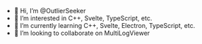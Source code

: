 - 👋 Hi, I’m @OutlierSeeker
- 👀 I’m interested in C++, Svelte, TypeScript, etc.
- 🌱 I’m currently learning C++, Svelte, Electron, TypeScript, etc.
- 💞️ I’m looking to collaborate on MultiLogViewer

<!---
OutlierSeeker/OutlierSeeker is a ✨ special ✨ repository because its `README.md` (this file) appears on your GitHub profile.
You can click the Preview link to take a look at your changes.
--->
